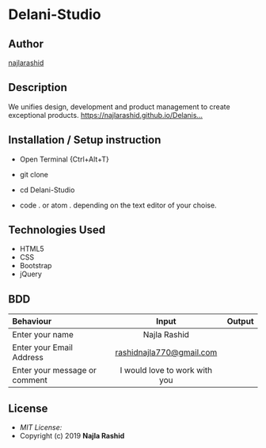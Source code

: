 # Delani-Studio

## Author

[najlarashid]()

## Description
We unifies design, development and product management to create exceptional products. https://najlarashid.github.io/Delanis…

## Installation / Setup instruction
* Open Terminal {Ctrl+Alt+T}

* git clone
* cd Delani-Studio

* code . or atom . depending on the text editor of your choise.

## Technologies Used

* HTML5
* CSS
* Bootstrap
* jQuery

## BDD
| Behaviour      | Input        | Output       |
| :------------- | :----------: | -----------: |
|  Enter your name  |   Najla Rashid |     |
| Enter your Email Address  |  rashidnajla770@gmail.com|   |
| Enter your message or comment   |  I would love to work with you     |     |

## License
* *MIT License:*
* Copyright (c) 2019 **Najla Rashid**


